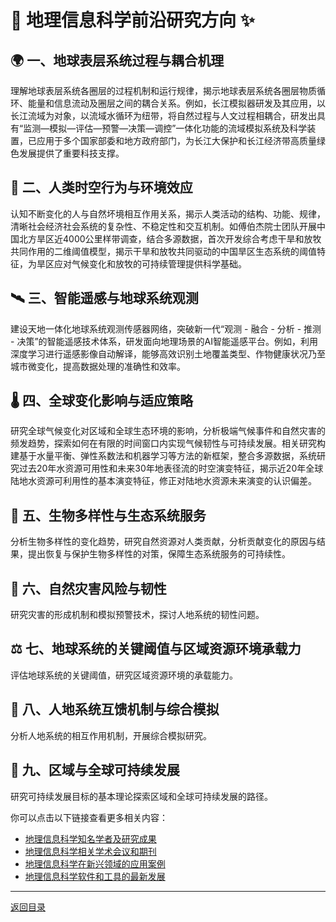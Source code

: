 # 🚀 地理信息科学前沿研究方向 ✨

## 🌍 一、地球表层系统过程与耦合机理
理解地球表层系统各圈层的过程机制和运行规律，揭示地球表层系统各圈层物质循环、能量和信息流动及圈层之间的耦合关系。例如，长江模拟器研发及其应用，以长江流域为对象，以流域水循环为纽带，将自然过程与人文过程相耦合，研发出具有“监测—模拟—评估—预警—决策—调控”一体化功能的流域模拟系统及科学装置，已应用于多个国家部委和地方政府部门，为长江大保护和长江经济带高质量绿色发展提供了重要科技支撑。

## 🚶 二、人类时空行为与环境效应
认知不断变化的人与自然坏境相互作用关系，揭示人类活动的结构、功能、规律，清晰社会经济社会系统的复杂性、不稳定性和交互机制。如傅伯杰院士团队开展中国北方旱区近4000公里样带调查，结合多源数据，首次开发综合考虑干旱和放牧共同作用的二维阈值模型，揭示干旱和放牧共同驱动的中国旱区生态系统的阈值特征，为旱区应对气候变化和放牧的可持续管理提供科学基础。

## 🛰️ 三、智能遥感与地球系统观测
建设天地一体化地球系统观测传感器网络，突破新一代“观测 - 融合 - 分析 - 推测 - 决策”的智能遥感技术体系，研发面向地理场景的AI智能遥感平台。例如，利用深度学习进行遥感影像自动解译，能够高效识别土地覆盖类型、作物健康状况乃至城市微变化，提高数据处理的准确性和效率。

## 🌡️ 四、全球变化影响与适应策略
研究全球气候变化对区域和全球生态环境的影响，分析极端气候事件和自然灾害的频发趋势，探索如何在有限的时间窗口内实现气候韧性与可持续发展。相关研究构建基于水量平衡、弹性系数法和机器学习等方法的新框架，整合多源数据，系统研究过去20年水资源可用性和未来30年地表径流的时空演变特征，揭示近20年全球陆地水资源可利用性的基本演变特征，修正对陆地水资源未来演变的认识偏差。

## 🦋 五、生物多样性与生态系统服务
分析生物多样性的变化趋势，研究自然资源对人类贡献，分析贡献变化的原因与结果，提出恢复与保护生物多样性的对策，保障生态系统服务的可持续性。

## 🌊 六、自然灾害风险与韧性
研究灾害的形成机制和模拟预警技术，探讨人地系统的韧性问题。

## ⚖️ 七、地球系统的关键阈值与区域资源环境承载力
评估地球系统的关键阈值，研究区域资源环境的承载能力。

## 🔄 八、人地系统互馈机制与综合模拟
分析人地系统的相互作用机制，开展综合模拟研究。

## 🌱 九、区域与全球可持续发展
研究可持续发展目标的基本理论探索区域和全球可持续发展的路径。

你可以点击以下链接查看更多相关内容：
- [地理信息科学知名学者及研究成果](地理信息科学知名学者及研究成果.md)
- [地理信息科学相关学术会议和期刊](地理信息科学相关学术会议和期刊.md)
- [地理信息科学在新兴领域的应用案例](地理信息科学在新兴领域的应用案例.md)
- [地理信息科学软件和工具的最新发展](地理信息科学软件和工具的最新发展.md)

---
[返回目录](./README.md)